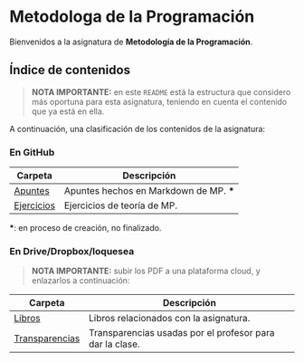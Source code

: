 # Metodologa de la Programación

Bienvenidos a la asignatura de **Metodología de la Programación**.

## Índice de contenidos

> **NOTA IMPORTANTE:** en este `README` está la estructura que considero más oportuna para esta asignatura, teniendo en cuenta el contenido que ya está en ella.

A continuación, una clasificación de los contenidos de la asignatura:

### En GitHub

Carpeta                  | Descripción
---                      | ---
[Apuntes](Apuntes)       | Apuntes hechos en Markdown de MP. __*__
[Ejercicios](Ejercicios) | Ejercicios de teoría de MP.

__*__: en proceso de creación, no finalizado.

### En Drive/Dropbox/loquesea

> **NOTA IMPORTANTE:** subir los PDF a una plataforma cloud, y enlazarlos a continuación:

Carpeta         | Descripción
---             | ---
[Libros](#) | Libros relacionados con la asignatura.
[Transparencias](#) | Transparencias usadas por el profesor para dar la clase.

